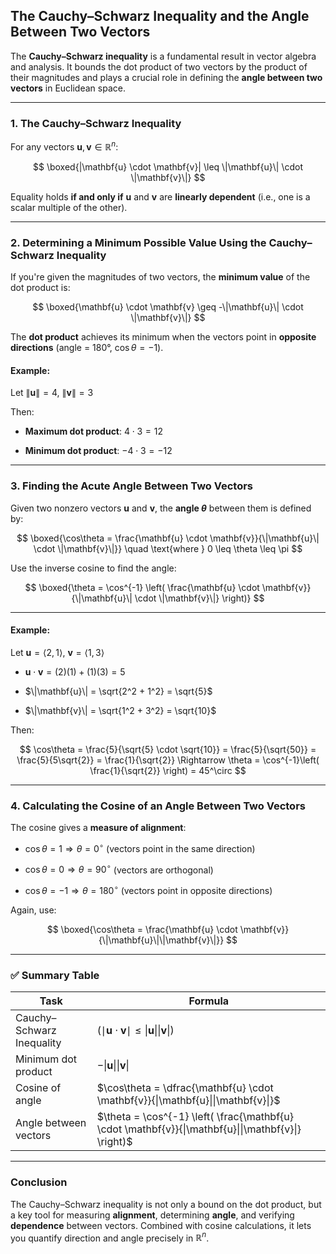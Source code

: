 ## **The Cauchy–Schwarz Inequality and the Angle Between Two Vectors**

The **Cauchy–Schwarz inequality** is a fundamental result in vector algebra and analysis. 
It bounds the dot product of two vectors by the product of their magnitudes and plays a 
crucial role in defining the **angle between two vectors** in Euclidean space.

---

### **1. The Cauchy–Schwarz Inequality**

For any vectors $\mathbf{u}, \mathbf{v} \in \mathbb{R}^n$:

$$
\boxed{|\mathbf{u} \cdot \mathbf{v}| \leq \|\mathbf{u}\| \cdot \|\mathbf{v}\|}
$$

Equality holds **if and only if** $`\mathbf{u}`$ and $`\mathbf{v}`$ are **linearly dependent** (i.e., one is a scalar multiple of the other).

---

### **2. Determining a Minimum Possible Value Using the Cauchy–Schwarz Inequality**

If you're given the magnitudes of two vectors, the **minimum value** of the dot product is:

$$
\boxed{\mathbf{u} \cdot \mathbf{v} \geq -\|\mathbf{u}\| \cdot \|\mathbf{v}\|}
$$

The **dot product** achieves its minimum when the vectors point in **opposite directions** (angle = 180°, $\cos\theta = -1$).

#### **Example:**

Let $`\|\mathbf{u}\| = 4`$, $`\|\mathbf{v}\| = 3`$

Then:

* **Maximum dot product**: $`4 \cdot 3 = 12`$


* **Minimum dot product**: $`-4 \cdot 3 = -12`$

---

### **3. Finding the Acute Angle Between Two Vectors**

Given two nonzero vectors $`\mathbf{u}`$ and $`\mathbf{v}`$, the **angle $\theta$** between them is defined by:

$$
\boxed{\cos\theta = \frac{\mathbf{u} \cdot \mathbf{v}}{\|\mathbf{u}\| \cdot \|\mathbf{v}\|}}
\quad \text{where } 0 \leq \theta \leq \pi
$$

Use the inverse cosine to find the angle:

$$
\boxed{\theta = \cos^{-1} \left( \frac{\mathbf{u} \cdot \mathbf{v}}{\|\mathbf{u}\| \cdot \|\mathbf{v}\|} \right)}
$$

---

#### **Example:**

Let $`\mathbf{u} = \langle 2, 1 \rangle`$, $`\mathbf{v} = \langle 1, 3 \rangle`$

* $`\mathbf{u} \cdot \mathbf{v} = (2)(1) + (1)(3) = 5`$


* $`\|\mathbf{u}\| = \sqrt{2^2 + 1^2} = \sqrt{5}`$


* $`\|\mathbf{v}\| = \sqrt{1^2 + 3^2} = \sqrt{10}`$

Then:

$$
\cos\theta = \frac{5}{\sqrt{5} \cdot \sqrt{10}} = \frac{5}{\sqrt{50}} = \frac{5}{5\sqrt{2}} = \frac{1}{\sqrt{2}} \Rightarrow \theta = \cos^{-1}\left( \frac{1}{\sqrt{2}} \right) = 45^\circ
$$

---

### **4. Calculating the Cosine of an Angle Between Two Vectors**

The cosine gives a **measure of alignment**:

* $`\cos\theta = 1 \Rightarrow \theta = 0^\circ`$ (vectors point in the same direction)


* $`\cos\theta = 0 \Rightarrow \theta = 90^\circ`$ (vectors are orthogonal)


* $`\cos\theta = -1 \Rightarrow \theta = 180^\circ`$ (vectors point in opposite directions)


Again, use:

$$
\boxed{\cos\theta = \frac{\mathbf{u} \cdot \mathbf{v}}{\|\mathbf{u}\|\|\mathbf{v}\|}}
$$

---

### ✅ **Summary Table**
| Task                      | Formula                                                                                              |                                          
| ------------------------- |------------------------------------------------------------------------------------------------------|  
| Cauchy–Schwarz Inequality | $`(\mid \mathbf{u} \cdot \mathbf{v} \mid \leq \|\mathbf{u}\|\|\mathbf{v}\| )`$                       |
| Minimum dot product       | $-\|\mathbf{u}\|\|\mathbf{v}\|$                                                                      |                                                          
| Cosine of angle           | $\cos\theta = \dfrac{\mathbf{u} \cdot \mathbf{v}}{\|\mathbf{u}\|\|\mathbf{v}\|}$                     |                                                           
| Angle between vectors     | $\theta = \cos^{-1} \left( \frac{\mathbf{u} \cdot \mathbf{v}}{\|\mathbf{u}\|\|\mathbf{v}\|} \right)$ |                             

---

### **Conclusion**

The Cauchy–Schwarz inequality is not only a bound on the dot product, but a key tool for 
measuring **alignment**, determining **angle**, and verifying **dependence** between vectors. 
Combined with cosine calculations, it lets you quantify direction and angle precisely in $`\mathbb{R}^n`$.
